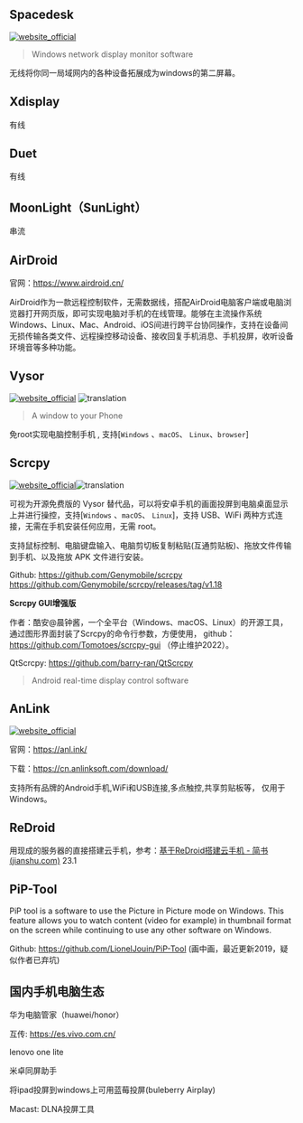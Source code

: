 ## Spacedesk
[![website_official](https://gitbook07.oss-cn-hangzhou.aliyuncs.com/website_official.svg)](http://www.spacedesk.net/)

> Windows network display monitor software 

无线将你同一局域网内的各种设备拓展成为windows的第二屏幕。

## Xdisplay

有线

## Duet

有线

## MoonLight（SunLight）

串流

## AirDroid

官网：https://www.airdroid.cn/

AirDroid作为一款远程控制软件，无需数据线，搭配AirDroid电脑客户端或电脑浏览器打开网页版，即可实现电脑对手机的在线管理。能够在主流操作系统Windows、Linux、Mac、Android、iOS间进行跨平台协同操作，支持在设备间无损传输各类文件、远程操控移动设备、接收回复手机消息、手机投屏，收听设备环境音等多种功能。

## Vysor
[![website_official](https://gitbook07.oss-cn-hangzhou.aliyuncs.com/website_official.svg)](https://www.vysor.io/) ![translation](https://gitbook07.oss-cn-hangzhou.aliyuncs.com/translation.svg)

> A window to your Phone

免root实现电脑控制手机 , 支持[`Windows` 、`macOS`、 `Linux`、`browser`]

## Scrcpy
[![website_official](https://gitbook07.oss-cn-hangzhou.aliyuncs.com/website_official.svg)](https://github.com/Genymobile/scrcpy  )![translation](https://gitbook07.oss-cn-hangzhou.aliyuncs.com/translation.svg)

可视为开源免费版的 Vysor 替代品，可以将安卓手机的画面投屏到电脑桌面显示上并进行操控，支持[`Windows` 、`macOS`、 `Linux`]，支持 USB、WiFi 两种方式连接，无需在手机安装任何应用，无需 root。

支持鼠标控制、电脑键盘输入、电脑剪切板复制粘贴(互通剪贴板)、拖放文件传输到手机、以及拖放 APK 文件进行安装。

Github: https://github.com/Genymobile/scrcpy
https://github.com/Genymobile/scrcpy/releases/tag/v1.18

**Scrcpy GUI增强版**

作者：酷安@晨钟酱，一个全平台（Windows、macOS、Linux）的开源工具，通过图形界面封装了Scrcpy的命令行参数，方便使用， github：https://github.com/Tomotoes/scrcpy-gui （停止维护2022）。

QtScrcpy: https://github.com/barry-ran/QtScrcpy

> Android real-time display control software

## AnLink
[![website_official](https://gitbook07.oss-cn-hangzhou.aliyuncs.com/website_official.svg)](https://cn.anlinksoft.com/ )

官网：https://anl.ink/

下载：https://cn.anlinksoft.com/download/

支持所有品牌的Android手机,WiFi和USB连接,多点触控,共享剪贴板等， 仅用于Windows。

## ReDroid

用现成的服务器的直接搭建云手机，参考：[基于ReDroid搭建云手机 - 简书 (jianshu.com)](https://www.jianshu.com/p/a6b5bedcc205) 23.1

## PiP-Tool

PiP tool is a software to use the Picture in Picture mode on Windows. This feature allows you to watch content (video for example) in thumbnail format on the screen while continuing to use any other software on Windows.

Github: https://github.com/LionelJouin/PiP-Tool (画中画，最近更新2019，疑似作者已弃坑)

## 国内手机电脑生态

华为电脑管家（huawei/honor）

互传: https://es.vivo.com.cn/

 lenovo one lite

米卓同屏助手

将ipad投屏到windows上可用蓝莓投屏(buleberry Airplay)

Macast: DLNA投屏工具